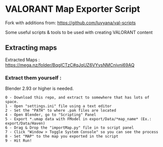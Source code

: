 # VALORANT Map Exporter Script 

Fork with additions from: https://github.com/luvyana/val-scripts

Some useful scripts & tools to be used with creating VALORANT content

## Extracting maps

Extracted Maps : https://mega.nz/folder/BqglCTzC#qJqUZ6VYysNMCnjvni69AQ

### Extract them yourself :

Blender 2.93 or higher is needed.

    0 - Download this repo, and extract to somewhere that has lots of space.
    1 - Open "settings.ini" file using a text editor
    2 - Set the "PATH" to where .pak files are located
    4 - Open Blender, go to "Scripting" Panel
    5 - Export *.umap data with FModel in export/Data/*map_name* (Ex.: export/Data/Haven)
    6 - Drag & Drop the "importMap.py" file in to script panel
    7 - Click "Window > Toggle System Console" so you can see the process
    8 - Set "MAP" to the map you exported in the script
    9 - Hit Run!

